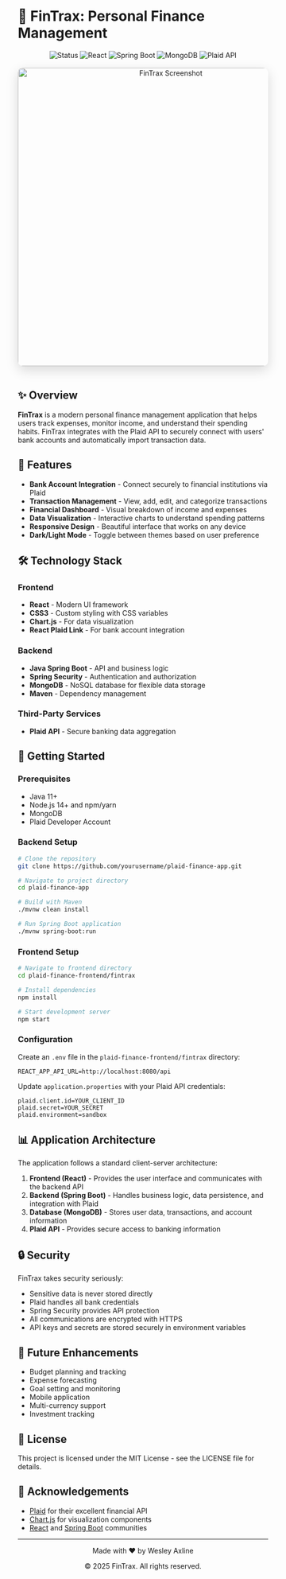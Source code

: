 # 💸 FinTrax: Personal Finance Management

<div align="center">
  <img src="https://img.shields.io/badge/Status-Active-success?style=for-the-badge" alt="Status" />
  <img src="https://img.shields.io/badge/React-18.2.0-61DAFB?style=for-the-badge&logo=react" alt="React" />
  <img src="https://img.shields.io/badge/Spring_Boot-3.1.12-6DB33F?style=for-the-badge&logo=spring-boot" alt="Spring Boot" />
  <img src="https://img.shields.io/badge/MongoDB-Latest-47A248?style=for-the-badge&logo=mongodb" alt="MongoDB" />
  <img src="https://img.shields.io/badge/Plaid_API-Integrated-00B393?style=for-the-badge" alt="Plaid API" />
</div>

<div align="center">
  <br />
  <img src="https://assets-global.website-files.com/636a6f81a287f5628189d717/63c9ce90a51cd77d5af56f20_Expense-Tracker-p-800.webp" alt="FinTrax Screenshot" width="600px" style="border-radius: 10px; box-shadow: 0 8px 24px rgba(0,0,0,0.15);" />
  <br />
  <br />
</div>

## ✨ Overview

**FinTrax** is a modern personal finance management application that helps users track expenses, monitor income, and understand their spending habits. FinTrax integrates with the Plaid API to securely connect with users' bank accounts and automatically import transaction data.

## 🚀 Features

- **Bank Account Integration** - Connect securely to financial institutions via Plaid
- **Transaction Management** - View, add, edit, and categorize transactions
- **Financial Dashboard** - Visual breakdown of income and expenses
- **Data Visualization** - Interactive charts to understand spending patterns
- **Responsive Design** - Beautiful interface that works on any device
- **Dark/Light Mode** - Toggle between themes based on user preference

## 🛠️ Technology Stack

### Frontend
- **React** - Modern UI framework
- **CSS3** - Custom styling with CSS variables
- **Chart.js** - For data visualization
- **React Plaid Link** - For bank account integration

### Backend
- **Java Spring Boot** - API and business logic
- **Spring Security** - Authentication and authorization
- **MongoDB** - NoSQL database for flexible data storage
- **Maven** - Dependency management

### Third-Party Services
- **Plaid API** - Secure banking data aggregation

## 🔧 Getting Started

### Prerequisites
- Java 11+
- Node.js 14+ and npm/yarn
- MongoDB
- Plaid Developer Account

### Backend Setup
```bash
# Clone the repository
git clone https://github.com/yourusername/plaid-finance-app.git

# Navigate to project directory
cd plaid-finance-app

# Build with Maven
./mvnw clean install

# Run Spring Boot application
./mvnw spring-boot:run
```

### Frontend Setup
```bash
# Navigate to frontend directory
cd plaid-finance-frontend/fintrax

# Install dependencies
npm install

# Start development server
npm start
```

### Configuration
Create an `.env` file in the `plaid-finance-frontend/fintrax` directory:

```
REACT_APP_API_URL=http://localhost:8080/api
```

Update `application.properties` with your Plaid API credentials:

```properties
plaid.client.id=YOUR_CLIENT_ID
plaid.secret=YOUR_SECRET
plaid.environment=sandbox
```

## 📊 Application Architecture

The application follows a standard client-server architecture:

1. **Frontend (React)** - Provides the user interface and communicates with the backend API
2. **Backend (Spring Boot)** - Handles business logic, data persistence, and integration with Plaid
3. **Database (MongoDB)** - Stores user data, transactions, and account information
4. **Plaid API** - Provides secure access to banking information

## 🔒 Security

FinTrax takes security seriously:

- Sensitive data is never stored directly
- Plaid handles all bank credentials
- Spring Security provides API protection
- All communications are encrypted with HTTPS
- API keys and secrets are stored securely in environment variables

## 🌱 Future Enhancements

- Budget planning and tracking
- Expense forecasting
- Goal setting and monitoring
- Mobile application
- Multi-currency support
- Investment tracking

## 📝 License

This project is licensed under the MIT License - see the LICENSE file for details.

## 🙏 Acknowledgements

- [Plaid](https://plaid.com/) for their excellent financial API
- [Chart.js](https://www.chartjs.org/) for visualization components
- [React](https://reactjs.org/) and [Spring Boot](https://spring.io/projects/spring-boot) communities

---

<div align="center">
  <p>Made with ❤️ by Wesley Axline</p>
  <p>© 2025 FinTrax. All rights reserved.</p>
</div>
